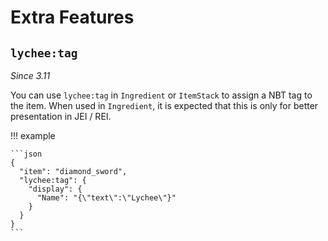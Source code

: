 # Extra Features

## `lychee:tag`

*Since 3.11*

You can use `lychee:tag` in `Ingredient` or `ItemStack` to assign a NBT tag to the item. When used in `Ingredient`, it is expected that this is only for better presentation in JEI / REI.

!!! example

    ```json
    {
      "item": "diamond_sword",
      "lychee:tag": {
        "display": {
          "Name": "{\"text\":\"Lychee\"}"
        }
      }
    }
    ```
